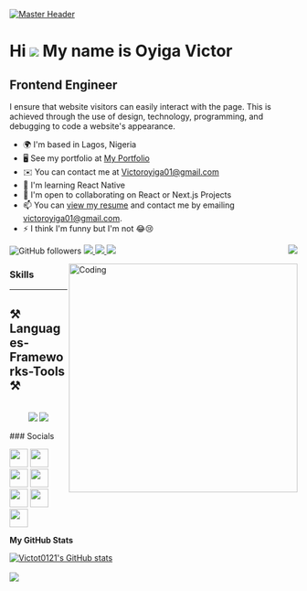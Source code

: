 [![Master Header](https://camo.githubusercontent.com/cae12fddd9d6982901d82580bdf321d81fb299141098ca1c2d4891870827bf17/68747470733a2f2f6d69726f2e6d656469756d2e636f6d2f6d61782f313336302f302a37513379765349765f7430696f4a2d5a2e676966)](https://rishavchanda.io)

Hi ![](https://user-images.githubusercontent.com/18350557/176309783-0785949b-9127-417c-8b55-ab5a4333674e.gif) My name is Oyiga Victor
====================================================================================================================================

Frontend Engineer
-----------------

I ensure that website visitors can easily interact with the page. This is achieved through the use of design, technology, programming, and debugging to code a website's appearance.

* 🌍 I'm based in Lagos, Nigeria
* 🖥️ See my portfolio at [My Portfolio](http://oyigavictor.netlify.app/)
* ✉️ You can contact me at [Victoroyiga01@gmail.com](mailto:Victoroyiga01@gmail.com)
* 🧠 I'm learning React Native
* 🤝 I'm open to collaborating on React or Next.js Projects
* 📫 You can [view my resume](https://drive.google.com/file/d/1RNTjUmx2zoVetXJARa_mso14jBPlMVZz/view?usp=sharing) and contact me by emailing victoroyiga01@gmail.com.
* ⚡ I think I'm funny but I'm not 😂😢


![GitHub followers](https://img.shields.io/github/followers/victot0121?style=%20for-the-badge&logo=github)
<img align="right" src="https://visitor-badge.laobi.icu/badge?page_id=salesp07.salesp07" />
 <a href="https://salesp07.github.io" target="_blank">
     <img src="https://img.shields.io/badge/Portfolio-FF5722?style=for-the-badge&logo=todoist&logoColor=white" target="_blank" /> <!-- sqlite, safari, google-chrome are other good icon options -->
  </a>
  <a href="mailto:pedro.sales.muniz@gmail.com">
    <img src="https://img.shields.io/badge/Gmail-333333?style=for-the-badge&logo=gmail&logoColor=red" />
  </a>
  <a href="https://linkedin.com/in/pedro-sales-muniz" target="_blank">
    <img src="https://img.shields.io/badge/LinkedIn-0077B5?style=for-the-badge&logo=linkedin&logoColor=white" target="_blank" />
  </a>

<img align="right" alt="Coding" width="400" src="https://camo.githubusercontent.com/40165a147c3dcea0fa1db780bb533fc5f98546ccfb9d5d05ddb2f429277f5348/68747470733a2f2f616e616c7974696373696e6469616d61672e636f6d2f77702d636f6e74656e742f75706c6f6164732f323031382f31322f646576656c6f7065722d6472696262626c652e676966" >

### Skills

<p align="left">
 <hr/>
 
<h2 align="left"">⚒️ Languages-Frameworks-Tools ⚒️</h2>
<br/>
<div align="center">
    <img src="https://skillicons.dev/icons?i=react,bootstrap,mui,html,css,vscode,github,figma,tailwind,git,r" />
    <img src="https://skillicons.dev/icons?i=nodejs,python,javascript,typescript,express,firebase,mongodb,c,java,nextjs,mysql,flask" /><br>
</div>
</p>
### Socials
<p align="left"> <a href="https://www.facebook.com/oyiga.victor.3/" target="_blank" rel="noreferrer"><img src="https://raw.githubusercontent.com/danielcranney/readme-generator/main/public/icons/socials/facebook.svg" width="32" height="32" /></a> <a href="https://www.github.com/victot0121" target="_blank" rel="noreferrer"><img src="https://raw.githubusercontent.com/danielcranney/readme-generator/main/public/icons/socials/github-dark.svg" width="32" height="32" /></a> <a href="http://www.instagram.com/victoroyiga/" target="_blank" rel="noreferrer"><img src="https://raw.githubusercontent.com/danielcranney/readme-generator/main/public/icons/socials/instagram.svg" width="32" height="32" /></a> <a href="https://www.linkedin.com/in/oyiga-victor-85812522a?trk=people_directory" target="_blank" rel="noreferrer"><img src="https://raw.githubusercontent.com/danielcranney/readme-generator/main/public/icons/socials/linkedin.svg" width="32" height="32" /></a> <a href="http://www.medium.com/victoroyiga01" target="_blank" rel="noreferrer"><img src="https://raw.githubusercontent.com/danielcranney/readme-generator/main/public/icons/socials/medium-dark.svg" width="32" height="32" /></a> <a href="https://www.stackoverflow.com/users/18281189/oyiga-victor" target="_blank" rel="noreferrer"><img src="https://raw.githubusercontent.com/danielcranney/readme-generator/main/public/icons/socials/stackoverflow.svg" width="32" height="32" /></a> <a href="https://www.twitter.com/chika_oyiga" target="_blank" rel="noreferrer"><img src="https://raw.githubusercontent.com/danielcranney/readme-generator/main/public/icons/socials/twitter.svg" width="32" height="32" /></a></p>


<b>My GitHub Stats</b>

<a href="http://www.github.com/Victot0121"><img src="https://github-readme-stats.vercel.app/api?username=Victot0121&show_icons=true&hide=&count_private=true&title_color=3382ed&text_color=3382ed&icon_color=3382ed&bg_color=1c1917&hide_border=true&show_icons=true" alt="Victot0121's GitHub stats" /></a><br/><br/>
<a href="http://www.github.com/Victot0121"><img src="https://github-readme-streak-stats.herokuapp.com/?user=Victot0121&stroke=3382ed&background=1c1917&ring=3382ed&fire=3382ed&currStreakNum=3382ed&currStreakLabel=3382ed&sideNums=3382ed&sideLabels=3382ed&dates=3382ed&hide_border=true" /></a>





